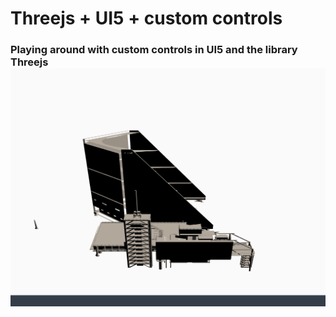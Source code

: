 # Threejs + UI5 + custom controls
<h3> Playing around with custom controls in UI5 and the library Threejs

<img width="700px" src="./img/example.png">
